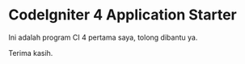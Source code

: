 # CodeIgniter 4 Application Starter

Ini adalah program CI 4 pertama saya, tolong dibantu ya.

Terima kasih.

